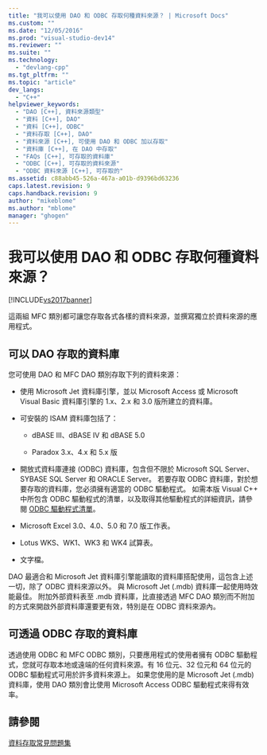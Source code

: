```yaml
---
title: "我可以使用 DAO 和 ODBC 存取何種資料來源？ | Microsoft Docs"
ms.custom: ""
ms.date: "12/05/2016"
ms.prod: "visual-studio-dev14"
ms.reviewer: ""
ms.suite: ""
ms.technology: 
  - "devlang-cpp"
ms.tgt_pltfrm: ""
ms.topic: "article"
dev_langs: 
  - "C++"
helpviewer_keywords: 
  - "DAO [C++], 資料來源類型"
  - "資料 [C++], DAO"
  - "資料 [C++], ODBC"
  - "資料存取 [C++], DAO"
  - "資料來源 [C++], 可使用 DAO 和 ODBC 加以存取"
  - "資料庫 [C++], 在 DAO 中存取"
  - "FAQs [C++], 可存取的資料庫"
  - "ODBC [C++], 可存取的資料來源"
  - "ODBC 資料來源 [C++], 可存取的"
ms.assetid: c88abb45-526a-467a-a01b-d9396bd63236
caps.latest.revision: 9
caps.handback.revision: 9
author: "mikeblome"
ms.author: "mblome"
manager: "ghogen"
---
```

# 我可以使用 DAO 和 ODBC 存取何種資料來源？
[!INCLUDE[vs2017banner](../assembler/inline/includes/vs2017banner.md)]

這兩組 MFC 類別都可讓您存取各式各樣的資料來源，並撰寫獨立於資料來源的應用程式。  
  
##  <a name="_core_databases_you_can_access_with_dao"></a> 可以 DAO 存取的資料庫  
 您可使用 DAO 和 MFC DAO 類別存取下列的資料來源：  
  
-   使用 Microsoft Jet 資料庫引擎，並以 Microsoft Access 或 Microsoft Visual Basic 資料庫引擎的 1.x、2.x 和 3.0 版所建立的資料庫。  
  
-   可安裝的 ISAM 資料庫包括了：  
  
    -   dBASE III、dBASE IV 和 dBASE 5.0  
  
    -   Paradox 3.x、4.x 和 5.x 版  
  
-   開放式資料庫連接 \(ODBC\) 資料庫，包含但不限於 Microsoft SQL Server、SYBASE SQL Server 和 ORACLE Server。  若要存取 ODBC 資料庫，對於想要存取的資料庫，您必須擁有適當的 ODBC 驅動程式。  如需本版 Visual C\+\+ 中所包含 ODBC 驅動程式的清單，以及取得其他驅動程式的詳細資訊，請參閱 [ODBC 驅動程式清單](../data/odbc/odbc-driver-list.md)。  
  
-   Microsoft Excel 3.0、4.0、5.0 和 7.0 版工作表。  
  
-   Lotus WKS、WK1、WK3 和 WK4 試算表。  
  
-   文字檔。  
  
 DAO 最適合和 Microsoft Jet 資料庫引擎能讀取的資料庫搭配使用，這包含上述一切，除了 ODBC 資料來源以外。  與 Microsoft Jet \(.mdb\) 資料庫一起使用時效能最佳。  附加外部資料表至 .mdb 資料庫，比直接透過 MFC DAO 類別而不附加的方式來開啟外部資料庫還要更有效，特別是在 ODBC 資料來源內。  
  
##  <a name="_core_databases_you_can_access_with_odbc"></a> 可透過 ODBC 存取的資料庫  
 透過使用 ODBC 和 MFC ODBC 類別，只要應用程式的使用者擁有 ODBC 驅動程式，您就可存取本地或遠端的任何資料來源。有 16 位元、32 位元和 64 位元的 ODBC 驅動程式可用於許多資料來源上。  如果您使用的是 Microsoft Jet \(.mdb\) 資料庫，使用 DAO 類別會比使用 Microsoft Access ODBC 驅動程式來得有效率。  
  
## 請參閱  
 [資料存取常見問題集](../data/data-access-frequently-asked-questions-mfc-data-access.md)
